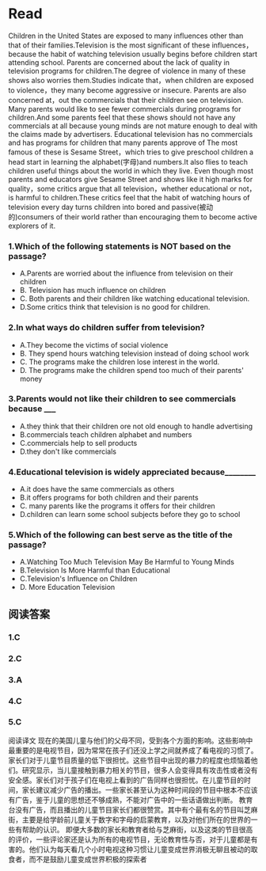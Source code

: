 # Read
Children in the United States are exposed to many influences other than that of their families.Television is the most significant of these influences，because the habit of watching television usually begins before children start attending school.
Parents are concerned about the lack of quality in television programs for children.The degree of violence in many of these shows also worries them.Studies indicate that，when children are exposed to violence，they many become aggressive or insecure. Parents are also concerned at，out the commercials that their children see on television. Many parents would like to see fewer commercials during programs for children.And some parents feel that these shows should not have any commercials at all because young minds are not mature enough to deal with the claims made by advertisers.
Educational television has no commercials and has programs for children that many parents approve of The most famous of these is Sesame Street，which tries to give preschool children a head start in learning the alphabet(字母)and numbers.It also flies to teach children useful things about the world in which they live.
Even though most parents and educators give Sesame Street and shows like it high marks for quality，some critics argue that all television，whether educational or not，is harmful to children.These critics feel that the habit of watching hours of television every day turns children into bored and passive(被动的)consumers of their world rather than encouraging them to become active explorers of it.
### 1.Which of the following statements is NOT based on the passage?
* A.Parents are worried about the influence from television on their children
* B. Television has much influence on children
* C. Both parents and their children like watching educational television.
* D.Some critics think that television is no good for children.
### 2.In what ways do children suffer from television?
* A.They become the victims of social violence
* B. They spend hours watching television instead of doing school work
* C. The programs make the children lose interest in the world.
* D. The programs make the children spend too much of their parents' money
### 3.Parents would not like their children to see commercials because ___
* A.they think that their children ore not old enough to handle advertising
* B.commercials teach children alphabet and numbers
* C.commercials help to sell products
* D.they don't like commercials
### 4.Educational television is widely appreciated because________
* A.it does have the same commercials as others
* B.it offers programs for both children and their parents
* C. many parents like the programs it offers for their children
* D.children can learn some school subjects before they go to school
### 5.Which of the following can best serve as the title of the passage?
* A.Watching Too Much Television May Be Harmful to Young Minds
* B.Television Is More Harmful than Educational
* C.Television's Influence on Children
* D. More Education Television
## 阅读答案
### 1.C
### 2.C
### 3.A
### 4.C
### 5.C
阅读译文
现在的美国儿童与他们的父母不同，受到各个方面的影响。这些影响中最重要的是电视节目，因为常常在孩子们还没上学之间就养成了看电视的习惯了。
家长们对于儿童节目质量的低下很担忧。这些节目中出现的暴力的程度也烦恼着他们。研究显示，当儿童接触到暴力相关的节目，很多人会变得具有攻击性或者没有安全感。家长们对于孩子们在电视上看到的广告同样也很担忧。在儿童节目的时间，家长建议减少广告的播出。一些家长甚至认为这种时间段的节目中根本不应该有广告，鉴于儿童的思想还不够成熟，不能对广告中的一些话语做出判断。
教育台没有广告，而且播出的儿童节目家长们都很赞赏。其中有个最有名的节目叫芝麻街，主要是给学龄前儿童关于数字和字母的启蒙教育，以及对他们所在的世界的一些有帮助的认识。
即便大多数的家长和教育者给与芝麻街，以及这类的节目很高的评价，一些评论家还是认为所有的电视节目，无论教育性与否，对于儿童都是有害的。他们认为每天看几个小时电视这种习惯让儿童变成世界消极无聊且被动的取食者，而不是鼓励儿童变成世界积极的探索者
